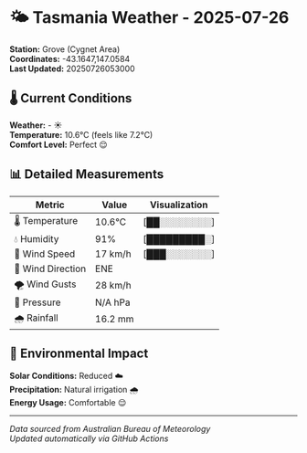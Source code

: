 # 🌤️ Tasmania Weather - 2025-07-26

**Station:** Grove (Cygnet Area)  
**Coordinates:** -43.1647,147.0584  
**Last Updated:** 20250726053000

## 🌡️ Current Conditions

**Weather:** - ☀️  
**Temperature:** 10.6°C (feels like 7.2°C)  
**Comfort Level:** Perfect 😌

## 📊 Detailed Measurements

| Metric | Value | Visualization |
|--------|-------|---------------|
| 🌡️ Temperature | 10.6°C | [██░░░░░░░░] |
| 💧 Humidity | 91% | [█████████░] |
| 💨 Wind Speed | 17 km/h | [███░░░░░░░] |
| 🧭 Wind Direction | ENE | |
| 🌪️ Wind Gusts | 28 km/h | |
| 🔽 Pressure | N/A hPa | |
| 🌧️ Rainfall | 16.2 mm | |

## 🌱 Environmental Impact

**Solar Conditions:** Reduced ☁️  
**Precipitation:** Natural irrigation 🌧️  
**Energy Usage:** Comfortable 😌

---
*Data sourced from Australian Bureau of Meteorology*  
*Updated automatically via GitHub Actions*
